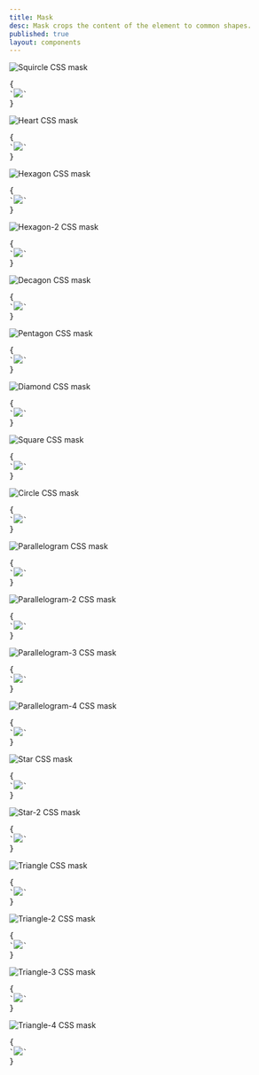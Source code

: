 ```yaml
---
title: Mask
desc: Mask crops the content of the element to common shapes.
published: true
layout: components
---
```


<script>
  import Component from "$components/Component.svelte"
  import ClassTable from "$components/ClassTable.svelte"
  import ComponentPageTabs from "$components/ComponentPageTabs.svelte"
  import BrowserSupport from "$components/BrowserSupport.svelte"
  import { prefix } from '$lib/stores';
  import { replace } from '$lib/actions';
</script>

<!-- <ComponentPageTabs/> -->

<ClassTable
data="{[
  { type:'component', class: 'mask', desc: 'Masks the content with shape' },
  { type:'modifier', class: 'mask-squircle', desc: 'Applies `squircle` shape' },
  { type:'modifier', class: 'mask-heart', desc: 'Applies `heart` shape' },
  { type:'modifier', class: 'mask-hexagon', desc: 'Applies `hexagon` shape' },
  { type:'modifier', class: 'mask-hexagon-2', desc: 'Applies `hexagon` alternative shape' },
  { type:'modifier', class: 'mask-decagon', desc: 'Applies `decagon` shape' },
  { type:'modifier', class: 'mask-pentagon', desc: 'Applies `pentagon` shape' },
  { type:'modifier', class: 'mask-diamond', desc: 'Applies `diamond` shape' },
  { type:'modifier', class: 'mask-square', desc: 'Applies `square` shape' },
  { type:'modifier', class: 'mask-circle', desc: 'Applies `circle` shape' },
  { type:'modifier', class: 'mask-parallelogram', desc: 'Applies `parallelogram` shape' },
  { type:'modifier', class: 'mask-parallelogram-2', desc: 'Applies `parallelogram` alternative shape' },
  { type:'modifier', class: 'mask-parallelogram-3', desc: 'Applies `parallelogram` alternative shape' },
  { type:'modifier', class: 'mask-parallelogram-4', desc: 'Applies `parallelogram` alternative shape' },
  { type:'modifier', class: 'mask-star', desc: 'Applies `star` shape' },
  { type:'modifier', class: 'mask-star-2', desc: 'Applies `star` alternative shape' },
  { type:'modifier', class: 'mask-triangle', desc: 'Applies `triangle` shape' },
  { type:'modifier', class: 'mask-triangle-2', desc: 'Applies `triangle` alternative shape' },
  { type:'modifier', class: 'mask-triangle-3', desc: 'Applies `triangle` alternative shape' },
  { type:'modifier', class: 'mask-triangle-4', desc: 'Applies `triangle` alternative shape' },
  { type:'modifier', class: 'mask-half-1', desc: 'Crops only the first half of mask' },
  { type:'modifier', class: 'mask-half-2', desc: 'Crops only the second half of mask' },
]}"
/>

<Component title="Squircle">
<img alt="Squircle CSS mask" class="mask mask-squircle w-40 h-40" src="https://img.daisyui.com/images/stock/photo-1567653418876-5bb0e566e1c2.jpg" />
<pre slot="html" use:replace={{ to: $prefix }}>{
`<img class="$$mask $$mask-squircle" src="https://img.daisyui.com/images/stock/photo-1567653418876-5bb0e566e1c2.jpg" />`
}</pre>
</Component>

<Component title="Heart">
<img alt="Heart CSS mask" class="mask mask-heart w-40 h-40" src="https://img.daisyui.com/images/stock/photo-1567653418876-5bb0e566e1c2.jpg" />
<pre slot="html" use:replace={{ to: $prefix }}>{
`<img class="$$mask $$mask-heart" src="https://img.daisyui.com/images/stock/photo-1567653418876-5bb0e566e1c2.jpg" />`
}</pre>
</Component>

<Component title="Hexagon">
<img alt="Hexagon CSS mask" class="mask mask-hexagon w-40 h-40" src="https://img.daisyui.com/images/stock/photo-1567653418876-5bb0e566e1c2.jpg" />
<pre slot="html" use:replace={{ to: $prefix }}>{
`<img class="$$mask $$mask-hexagon" src="https://img.daisyui.com/images/stock/photo-1567653418876-5bb0e566e1c2.jpg" />`
}</pre>
</Component>

<Component title="Hexagon-2">
<img alt="Hexagon-2 CSS mask" class="mask mask-hexagon-2 w-40 h-40" src="https://img.daisyui.com/images/stock/photo-1567653418876-5bb0e566e1c2.jpg" />
<pre slot="html" use:replace={{ to: $prefix }}>{
`<img class="$$mask $$mask-hexagon-2" src="https://img.daisyui.com/images/stock/photo-1567653418876-5bb0e566e1c2.jpg" />`
}</pre>
</Component>

<Component title="Decagon">
<img alt="Decagon CSS mask" class="mask mask-decagon w-40 h-40" src="https://img.daisyui.com/images/stock/photo-1567653418876-5bb0e566e1c2.jpg" />
<pre slot="html" use:replace={{ to: $prefix }}>{
`<img class="$$mask $$mask-decagon" src="https://img.daisyui.com/images/stock/photo-1567653418876-5bb0e566e1c2.jpg" />`
}</pre>
</Component>

<Component title="Pentagon">
<img alt="Pentagon CSS mask" class="mask mask-pentagon w-40 h-40" src="https://img.daisyui.com/images/stock/photo-1567653418876-5bb0e566e1c2.jpg" />
<pre slot="html" use:replace={{ to: $prefix }}>{
`<img class="$$mask $$mask-pentagon" src="https://img.daisyui.com/images/stock/photo-1567653418876-5bb0e566e1c2.jpg" />`
}</pre>
</Component>

<Component title="Diamond">
<img alt="Diamond CSS mask" class="mask mask-diamond w-40 h-40" src="https://img.daisyui.com/images/stock/photo-1567653418876-5bb0e566e1c2.jpg" />
<pre slot="html" use:replace={{ to: $prefix }}>{
`<img class="$$mask $$mask-diamond" src="https://img.daisyui.com/images/stock/photo-1567653418876-5bb0e566e1c2.jpg" />`
}</pre>
</Component>

<Component title="Square">
<img alt="Square CSS mask" class="mask mask-square w-40 h-40" src="https://img.daisyui.com/images/stock/photo-1567653418876-5bb0e566e1c2.jpg" />
<pre slot="html" use:replace={{ to: $prefix }}>{
`<img class="$$mask $$mask-square" src="https://img.daisyui.com/images/stock/photo-1567653418876-5bb0e566e1c2.jpg" />`
}</pre>
</Component>

<Component title="Circle">
<img alt="Circle CSS mask" class="mask mask-circle w-40 h-40" src="https://img.daisyui.com/images/stock/photo-1567653418876-5bb0e566e1c2.jpg" />
<pre slot="html" use:replace={{ to: $prefix }}>{
`<img class="$$mask $$mask-circle" src="https://img.daisyui.com/images/stock/photo-1567653418876-5bb0e566e1c2.jpg" />`
}</pre>
</Component>

<Component title="Parallelogram">
<img alt="Parallelogram CSS mask" class="mask mask-parallelogram w-40 h-40" src="https://img.daisyui.com/images/stock/photo-1567653418876-5bb0e566e1c2.jpg" />
<pre slot="html" use:replace={{ to: $prefix }}>{
`<img class="$$mask $$mask-parallelogram" src="https://img.daisyui.com/images/stock/photo-1567653418876-5bb0e566e1c2.jpg" />`
}</pre>
</Component>

<Component title="Parallelogram-2">
<img alt="Parallelogram-2 CSS mask" class="mask mask-parallelogram-2 w-40 h-40" src="https://img.daisyui.com/images/stock/photo-1567653418876-5bb0e566e1c2.jpg" />
<pre slot="html" use:replace={{ to: $prefix }}>{
`<img class="$$mask $$mask-parallelogram-2" src="https://img.daisyui.com/images/stock/photo-1567653418876-5bb0e566e1c2.jpg" />`
}</pre>
</Component>

<Component title="Parallelogram-3">
<img alt="Parallelogram-3 CSS mask" class="mask mask-parallelogram-3 w-40 h-40" src="https://img.daisyui.com/images/stock/photo-1567653418876-5bb0e566e1c2.jpg" />
<pre slot="html" use:replace={{ to: $prefix }}>{
`<img class="$$mask $$mask-parallelogram-3" src="https://img.daisyui.com/images/stock/photo-1567653418876-5bb0e566e1c2.jpg" />`
}</pre>
</Component>

<Component title="Parallelogram-4">
<img alt="Parallelogram-4 CSS mask" class="mask mask-parallelogram-4 w-40 h-40" src="https://img.daisyui.com/images/stock/photo-1567653418876-5bb0e566e1c2.jpg" />
<pre slot="html" use:replace={{ to: $prefix }}>{
`<img class="$$mask $$mask-parallelogram-4" src="https://img.daisyui.com/images/stock/photo-1567653418876-5bb0e566e1c2.jpg" />`
}</pre>
</Component>

<Component title="Star">
<img alt="Star CSS mask" class="mask mask-star w-40 h-40" src="https://img.daisyui.com/images/stock/photo-1567653418876-5bb0e566e1c2.jpg" />
<pre slot="html" use:replace={{ to: $prefix }}>{
`<img class="$$mask $$mask-star" src="https://img.daisyui.com/images/stock/photo-1567653418876-5bb0e566e1c2.jpg" />`
}</pre>
</Component>

<Component title="Star-2">
<img alt="Star-2 CSS mask" class="mask mask-star-2 w-40 h-40" src="https://img.daisyui.com/images/stock/photo-1567653418876-5bb0e566e1c2.jpg" />
<pre slot="html" use:replace={{ to: $prefix }}>{
`<img class="$$mask $$mask-star-2" src="https://img.daisyui.com/images/stock/photo-1567653418876-5bb0e566e1c2.jpg" />`
}</pre>
</Component>

<Component title="Triangle">
<img alt="Triangle CSS mask" class="mask mask-triangle w-40 h-40" src="https://img.daisyui.com/images/stock/photo-1567653418876-5bb0e566e1c2.jpg" />
<pre slot="html" use:replace={{ to: $prefix }}>{
`<img class="$$mask $$mask-triangle" src="https://img.daisyui.com/images/stock/photo-1567653418876-5bb0e566e1c2.jpg" />`
}</pre>
</Component>

<Component title="Triangle-2">
<img alt="Triangle-2 CSS mask" class="mask mask-triangle-2 w-40 h-40" src="https://img.daisyui.com/images/stock/photo-1567653418876-5bb0e566e1c2.jpg" />
<pre slot="html" use:replace={{ to: $prefix }}>{
`<img class="$$mask $$mask-triangle-2" src="https://img.daisyui.com/images/stock/photo-1567653418876-5bb0e566e1c2.jpg" />`
}</pre>
</Component>

<Component title="Triangle-3">
<img alt="Triangle-3 CSS mask" class="mask mask-triangle-3 w-40 h-40" src="https://img.daisyui.com/images/stock/photo-1567653418876-5bb0e566e1c2.jpg" />
<pre slot="html" use:replace={{ to: $prefix }}>{
`<img class="$$mask $$mask-triangle-3" src="https://img.daisyui.com/images/stock/photo-1567653418876-5bb0e566e1c2.jpg" />`
}</pre>
</Component>

<Component title="Triangle-4">
<img alt="Triangle-4 CSS mask" class="mask mask-triangle-4 w-40 h-40" src="https://img.daisyui.com/images/stock/photo-1567653418876-5bb0e566e1c2.jpg" />
<pre slot="html" use:replace={{ to: $prefix }}>{
`<img class="$$mask $$mask-triangle-4" src="https://img.daisyui.com/images/stock/photo-1567653418876-5bb0e566e1c2.jpg" />`
}</pre>
</Component>
